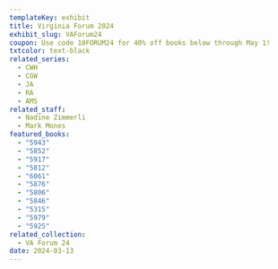 ```yaml
---
templateKey: exhibit
title: Virginia Forum 2024
exhibit_slug: VAForum24
coupon: Use code 10FORUM24 for 40% off books below through May 1!
txtcolor: text-black
related_series:
  - CWH
  - CGW
  - JA
  - RA
  - AMS
related_staff:
  - Nadine Zimmerli
  - Mark Mones
featured_books:
  - "5943"
  - "5852"
  - "5917"
  - "5812"
  - "6061"
  - "5876"
  - "5806"
  - "5846"
  - "5315"
  - "5979"
  - "5925"
related_collection:
  - VA Forum 24
date: 2024-03-13
---
```

